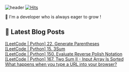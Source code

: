 

![header](https://capsule-render.vercel.app/api?type=venom&height=300&color=gradient&text=Hello%20!&textBg=false&fontSize=70&animation=blink&section=header&reversal=false)
[![Hits](https://hits.seeyoufarm.com/api/count/incr/badge.svg?url=https%3A%2F%2Fgithub.com%2Fyesolz%2Fhit-counter&count_bg=%23C6CCFF&title_bg=%23C8C8C8&icon=&icon_color=%23E7E7E7&title=welcome&edge_flat=false)](https://hits.seeyoufarm.com)

🚀 I'm a developer who is always eager to grow !

## 💌 Latest Blog Posts

<a href=https://yesolz.tistory.com/entry/LeetCode-Python-22-Generate-Parentheses>[LeetCode | Python] 22. Generate Parentheses</a></br><a href=https://yesolz.tistory.com/entry/LeetCode-Python-15-3Sum>[LeetCode | Python] 15. 3Sum</a></br><a href=https://yesolz.tistory.com/entry/LeetCode-Python-150-Evaluate-Reverse-Polish-Notation>[LeetCode | Python] 150. Evaluate Reverse Polish Notation</a></br><a href=https://yesolz.tistory.com/entry/LeetCode-Python-167-Two-Sum-II-Input-Array-Is-Sorted>[LeetCode | Python] 167. Two Sum II - Input Array Is Sorted</a></br><a href=https://yesolz.tistory.com/entry/What-happens-when-you-type-a-URL-into-your-browser>What happens when you type a URL into your browser?</a></br>
